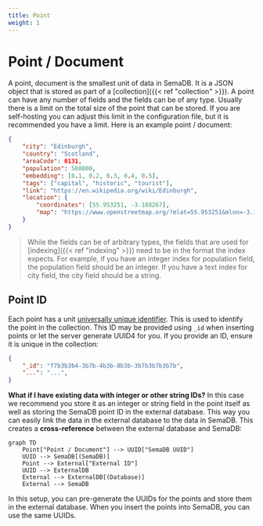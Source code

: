 ```yaml
---
title: Point
weight: 1
---
```


# Point / Document

A point, document is the smallest unit of data in SemaDB. It is a JSON object that is stored as part of a [collection]({{< ref "collection" >}}). A point can have any number of fields and the fields can be of any type. Usually there is a limit on the total size of the point that can be stored. If you are self-hosting you can adjust this limit in the configuration file, but it is recommended you have a limit. Here is an example point / document:

```json
{
    "city": "Edinburgh",
    "country": "Scotland",
    "areaCode": 0131,
    "population": 500000,
    "embedding": [0.1, 0.2, 0.3, 0.4, 0.5],
    "tags": ["capital", "historic", "tourist"],
    "link": "https://en.wikipedia.org/wiki/Edinburgh",
    "location": {
        "coordinates": [55.953251, -3.188267],
        "map": "https://www.openstreetmap.org/?mlat=55.953251&mlon=-3.188267"
    }
}
```

> While the fields can be of arbitrary types, the fields that are used for [indexing]({{< ref "indexing" >}}) need to be in the format the index expects. For example, if you have an integer index for population field, the population field should be an integer. If you have a text index for city field, the city field should be a string.

## Point ID

Each point has a unit [universally unique identifier](https://en.wikipedia.org/wiki/Universally_unique_identifier). This is used to identify the point in the collection. This ID may be provided using `_id` when inserting points or let the server generate UUID4 for you. If you provide an ID, ensure it is unique in the collection:

```json
{
    "_id": "f7b3b3b4-3b7b-4b3b-8b3b-3b7b3b7b3b7b",
    "...": "...",
}
```

**What if I have existing data with integer or other string IDs?** In this case we recommend you store it as an integer or string field in the point itself as well as storing the SemaDB point ID in the external database. This way you can easily link the data in the external database to the data in SemaDB. This creates a **cross-reference** between the external database and SemaDB:

```mermaid
graph TD
    Point["Point / Document"] --> UUID["SemaDB UUID"]
    UUID --> SemaDB[(SemaDB)]
    Point --> External["External ID"]
    UUID --> ExternalDB
    External --> ExternalDB[(Database)]
    External --> SemaDB
```

In this setup, you can pre-generate the UUIDs for the points and store them in the external database. When you insert the points into SemaDB, you can use the same UUIDs.

